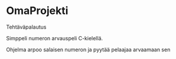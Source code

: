 # OmaProjekti
Tehtäväpalautus


Simppeli numeron arvauspeli C-kielellä.

Ohjelma arpoo salaisen numeron ja pyytää pelaajaa arvaamaan sen
